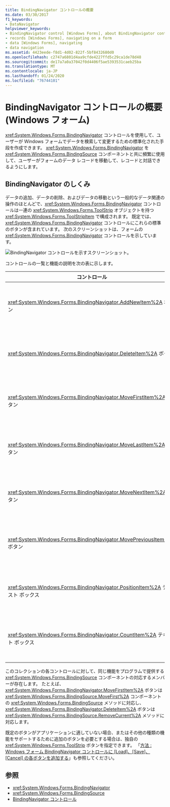 ```yaml
---
title: BindingNavigator コントロールの概要
ms.date: 03/30/2017
f1_keywords:
- DataNavigator
helpviewer_keywords:
- BindingNavigator control [Windows Forms], about BindingNavigator control
- records [Windows Forms], navigating on a form
- data [Windows Forms], navigating
- data navigation
ms.assetid: 4423eede-f8d1-4d02-822f-5bf8432680d0
ms.openlocfilehash: c2747a6801d4aa9cfde4227ffd5c29ca1de78d48
ms.sourcegitcommit: de17a7a0a37042f0d4406f5ae5393531caeb25ba
ms.translationtype: MT
ms.contentlocale: ja-JP
ms.lasthandoff: 01/24/2020
ms.locfileid: "76744101"
---
```

# <a name="bindingnavigator-control-overview-windows-forms"></a>BindingNavigator コントロールの概要 (Windows フォーム)
<xref:System.Windows.Forms.BindingNavigator> コントロールを使用して、ユーザーが Windows フォームでデータを検索して変更するための標準化された手段を作成できます。 <xref:System.Windows.Forms.BindingNavigator> を <xref:System.Windows.Forms.BindingSource> コンポーネントと共に頻繁に使用して、ユーザーがフォームのデータ レコードを移動して、レコードと対話できるようにします。  
  
## <a name="how-the-bindingnavigator-works"></a>BindingNavigator のしくみ  

 データの追加、データの削除、およびデータの移動という一般的なデータ関連の操作のほとんどで、<xref:System.Windows.Forms.BindingNavigator> コントロールは一連の <xref:System.Windows.Forms.ToolStrip> オブジェクトを持つ <xref:System.Windows.Forms.ToolStripItem> で構成されます。 既定では、<xref:System.Windows.Forms.BindingNavigator> コントロールにこれらの標準のボタンが含まれています。 次のスクリーンショットは、フォームの <xref:System.Windows.Forms.BindingNavigator> コントロールを示しています。
  
 ![BindingNavigator コントロールを示すスクリーンショット。](./media/bindingnavigator-control-overview-windows-forms/bindingnavigator-control-form.gif)  
  
 コントロールの一覧と機能の説明を次の表に示します。  
  
|コントロール|Function|  
|-------------|--------------|  
|<xref:System.Windows.Forms.BindingNavigator.AddNewItem%2A> ボタン|基になるデータ ソースに新しい行を挿入します。|  
|<xref:System.Windows.Forms.BindingNavigator.DeleteItem%2A> ボタン|基になるデータ ソースから現在の行を削除します。|  
|<xref:System.Windows.Forms.BindingNavigator.MoveFirstItem%2A> ボタン|基になるデータ ソースの最初の項目に移動します。|  
|<xref:System.Windows.Forms.BindingNavigator.MoveLastItem%2A> ボタン|基になるデータ ソースの最後の項目に移動します。|  
|<xref:System.Windows.Forms.BindingNavigator.MoveNextItem%2A> ボタン|基になるデータ ソースの次の項目に移動します。|  
|<xref:System.Windows.Forms.BindingNavigator.MovePreviousItem%2A> ボタン|基になるデータ ソースの前の項目に移動します。|  
|<xref:System.Windows.Forms.BindingNavigator.PositionItem%2A> テキスト ボックス|基になるデータ ソース内の現在の位置を返します。|  
|<xref:System.Windows.Forms.BindingNavigator.CountItem%2A> テキスト ボックス|基になるデータ ソースの項目の総数を返します。|  
  
 このコレクションの各コントロールに対して、同じ機能をプログラムで提供する <xref:System.Windows.Forms.BindingSource> コンポーネントの対応するメンバーが存在します。 たとえば、<xref:System.Windows.Forms.BindingNavigator.MoveFirstItem%2A> ボタンは <xref:System.Windows.Forms.BindingSource.MoveFirst%2A> コンポーネントの <xref:System.Windows.Forms.BindingSource> メソッドに対応し、<xref:System.Windows.Forms.BindingNavigator.DeleteItem%2A> ボタンは <xref:System.Windows.Forms.BindingSource.RemoveCurrent%2A> メソッドに対応します。  
  
 既定のボタンがアプリケーションに適していない場合、またはその他の種類の機能をサポートするために追加のボタンを必要とする場合は、独自の <xref:System.Windows.Forms.ToolStrip> ボタンを指定できます。 「[方法 : Windows フォーム BindingNavigator コントロールに [Load]、[Save]、[Cancel] の各ボタンを追加する](load-save-and-cancel-bindingnavigator.md)」も参照してください。  
  
## <a name="see-also"></a>参照

- <xref:System.Windows.Forms.BindingNavigator>
- <xref:System.Windows.Forms.BindingSource>
- [BindingNavigator コントロール](bindingnavigator-control-windows-forms.md)
